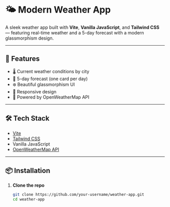 # 🌤️ Modern Weather App

A sleek weather app built with **Vite**, **Vanilla JavaScript**, and **Tailwind CSS** — featuring real-time weather and a 5-day forecast with a modern glassmorphism design.

---

## 🚀 Features

- 🌡️ Current weather conditions by city
- 📅 5-day forecast (one card per day)
- ❄️ Beautiful glassmorphism UI
- 🎯 Responsive design
- 💨 Powered by OpenWeatherMap API

---

## 🛠 Tech Stack

- [Vite](https://vitejs.dev/)
- [Tailwind CSS](https://tailwindcss.com/)
- Vanilla JavaScript
- [OpenWeatherMap API](https://openweathermap.org/api)

---

## 📦 Installation

1. **Clone the repo**
   ```bash
   git clone https://github.com/your-username/weather-app.git
   cd weather-app